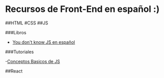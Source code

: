 # Recursos de Front-End en español :) 

##HTML
#CSS
##JS

###Libros
- [You don't know JS en español](https://daniel-morales.gitbook.io/javascript-avanzado-en-espanol/chapter1/3-en-ydkjs)

###Tutoriales

-[Conceptos Basicos de JS](https://www.youtube.com/watch?v=ygA5U7Wgsg8&list=PLfWyZ8S-XzecAttp3QU-gBBXvMqEZTQXB)


##React 
